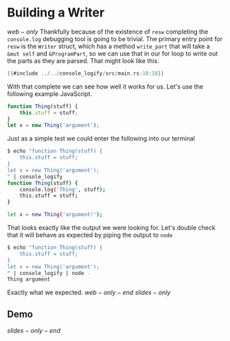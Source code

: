# Building a Writer
$web-only$
Thankfully because of the existence of `resw` completing the `console.log` debugging tool is going to be trivial. The primary entry point for `resw` is the `Writer` struct, which has a method `write_part` that will take a `&mut self` and `&ProgramPart`, so we can use that in our for loop to write out the parts as they are parsed. That might look like this.

```rust
{{#include ../../console_logify/src/main.rs:10:18}}
```

With that complete we can see how well it works for us. Let's use the following example JavaScript.

```js
function Thing(stuff) {
    this.stuff = stuff;
}
let x = new Thing('argument');
```

Just as a simple test we could enter the following into our terminal

```bash
$ echo "function Thing(stuff) {
    this.stuff = stuff;
}
let x = new Thing('argument');
" | console_logify
function Thing(stuff) {
    console.log('Thing', stuff);
    this.stuff = stuff;
}

let x = new Thing('argument!');
```

That looks exactly like the output we were looking for. Let's double check that it will behave as expected by piping the output to `node`

```bash
$ echo "function Thing(stuff) {
    this.stuff = stuff;
}
let x = new Thing('argument');
" | console_logify | node -
Thing argument
```

Exactly what we expected.
$web-only-end$
$slides-only$
## Demo
$slides-only-end$